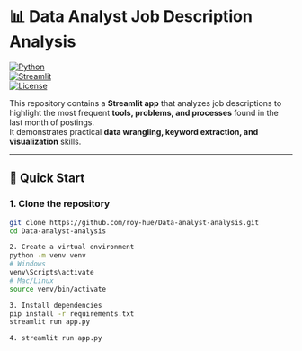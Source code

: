 # 📊 Data Analyst Job Description Analysis

[![Python](https://img.shields.io/badge/Python-3.10+-blue.svg)](https://www.python.org/)  
[![Streamlit](https://img.shields.io/badge/Streamlit-App-red.svg)](https://streamlit.io/)  
[![License](https://img.shields.io/badge/License-MIT-green.svg)](LICENSE)

This repository contains a **Streamlit app** that analyzes job descriptions to highlight the most frequent **tools, problems, and processes** found in the last month of postings.  
It demonstrates practical **data wrangling, keyword extraction, and visualization** skills.

---

## 🚀 Quick Start

### 1. Clone the repository
```bash
git clone https://github.com/roy-hue/Data-analyst-analysis.git
cd Data-analyst-analysis

2. Create a virtual environment
python -m venv venv
# Windows
venv\Scripts\activate
# Mac/Linux
source venv/bin/activate

3. Install dependencies
pip install -r requirements.txt
streamlit run app.py

4. streamlit run app.py
